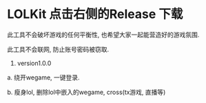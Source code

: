 # LOLKit 点击右侧的Release 下载

此工具不会破坏游戏的任何平衡性, 也希望大家一起能营造好的游戏氛围.

此工具不会联网, 防止账号密码被窃取.

1. version1.0.0

a. 绕开wegame, 一键登录.

b. 瘦身lol, 删除lol中嵌入的wegame, cross(tx游戏, 直播等)
